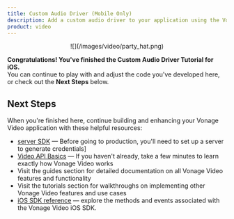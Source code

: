```yaml
---
title: Custom Audio Driver (Mobile Only)
description: Add a custom audio driver to your application using the Vonage Video API.
product: video
---
```


<center>![](/images/video/party_hat.png)</center>

**Congratulations! You've finished the Custom Audio Driver Tutorial for iOS.**  
You can continue to play with and adjust the code you've developed here, or check out the **Next Steps** below.

## Next Steps

When you're finished here, continue building and enhancing your Vonage Video application with these helpful resources:

* [server SDK](/video/server-sdks/overview) — Before going to production, you'll need to set up a server to generate credentials]
* [Video API Basics](/developer/guides/basics) — If you haven't already, take a few minutes to learn exactly how Vonage Video works
* Visit the guides section for detailed documentation on all Vonage Video features and functionality
* Visit the tutorials section for walkthroughs on implementing other Vonage Video features and use cases
* [iOS SDK reference](/sdk/stitch/video-js-reference/) — explore the methods and events associated with the Vonage Video iOS SDK.